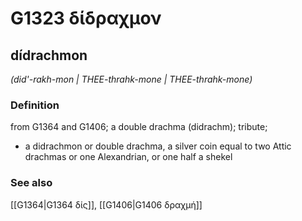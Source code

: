 # G1323 δίδραχμον

## dídrachmon

_(did'-rakh-mon | THEE-thrahk-mone | THEE-thrahk-mone)_

### Definition

from G1364 and G1406; a double drachma (didrachm); tribute; 

- a didrachmon or double drachma, a silver coin equal to two Attic drachmas or one Alexandrian, or one half a shekel

### See also

[[G1364|G1364 δίς]], [[G1406|G1406 δραχμή]]
